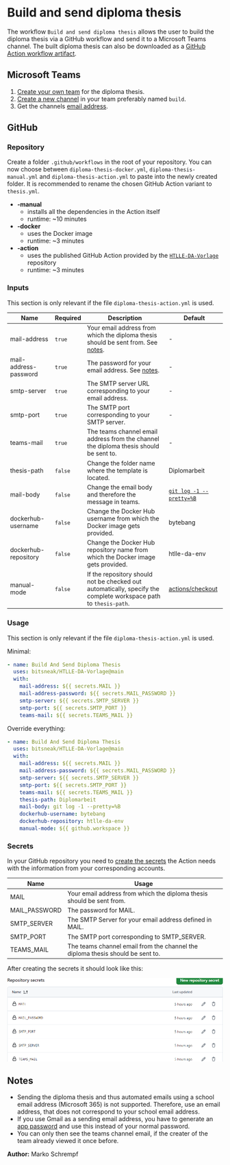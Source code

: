 # Build and send diploma thesis

The workflow `Build and send diploma thesis` allows the user to build the diploma thesis via a GitHub workflow and send it to a Microsoft Teams channel. The built diploma thesis can also be downloaded as a [GitHub Action workflow artifact](https://docs.github.com/en/actions/managing-workflow-runs-and-deployments/managing-workflow-runs/downloading-workflow-artifacts).

## Microsoft Teams

1. [Create your own team](https://support.microsoft.com/en-us/office/create-and-organize-teams-ea9aa9c2-ae29-44ca-b838-4424b4daa44d) for the diploma thesis.
2. [Create a new channel](https://support.microsoft.com/en-us/office/create-a-standard-private-or-shared-channel-in-microsoft-teams-fda0b75e-5b90-4fb8-8857-7e102b014525) in your team preferably named `build`.
3. Get the channels [email address](https://support.microsoft.com/en-us/office/tip-send-email-to-a-channel-2c17dbae-acdf-4209-a761-b463bdaaa4ca).

## GitHub

### Repository

Create a folder `.github/workflows` in the root of your repository. You can now choose between `diploma-thesis-docker.yml`, `diploma-thesis-manual.yml` and `diploma-thesis-action.yml` to paste into the newly created folder. It is recommended to rename the chosen GitHub Action variant to `thesis.yml`.

- **-manual**
  - installs all the dependencies in the Action itself
  - runtime: ~10 minutes
- **-docker**
  - uses the Docker image
  - runtime: ~3 minutes
- **-action**
  - uses the published GitHub Action provided by the [`HTLLE-DA-Vorlage`](https://github.com/bitsneak/HTLLE-DA-Vorlage) repository
  - runtime: ~3 minutes

### Inputs

This section is only relevant if the file `diploma-thesis-action.yml` is used.

| Name | Required | Description | Default |
| - | - | - | - |
| mail-address | `true` | Your email address from which the diploma thesis should be sent from. See [notes](#notes). | - |
| mail-address-password | `true` | The password for your  email address. See [notes](#notes). | - |
| smtp-server | `true` | The SMTP server URL corresponding to your email address. | - |
| smtp-port | `true` | The SMTP port corresponding to your SMTP server. | - |
| teams-mail | `true` | The teams channel email address from the channel the diploma thesis should be sent to.  | - |
| thesis-path | `false` | Change the folder name where the template is located. | Diplomarbeit |
| mail-body | `false` | Change the email body and therefore the message in teams. | [`git log -1 --pretty=%B`](https://git-scm.com/docs/git-log) |
| dockerhub-username | `false` | Change the Docker Hub username from which the Docker image gets provided. | bytebang |
| dockerhub-repository | `false` | Change the Docker Hub repository name from which the Docker image gets provided. | htlle-da-env |
| manual-mode | `false` | If the repository should not be checked out automatically, specify the complete workspace path to `thesis-path`. | [actions/checkout](https://github.com/actions/checkout) |

### Usage

This section is only relevant if the file `diploma-thesis-action.yml` is used.

Minimal:

```yml
- name: Build And Send Diploma Thesis
  uses: bitsneak/HTLLE-DA-Vorlage@main
  with:
    mail-address: ${{ secrets.MAIL }}
    mail-address-password: ${{ secrets.MAIL_PASSWORD }}
    smtp-server: ${{ secrets.SMTP_SERVER }}
    smtp-port: ${{ secrets.SMTP_PORT }}
    teams-mail: ${{ secrets.TEAMS_MAIL }}
```

Override everything:

```yml
- name: Build And Send Diploma Thesis
  uses: bitsneak/HTLLE-DA-Vorlage@main
  with:
    mail-address: ${{ secrets.MAIL }}
    mail-address-password: ${{ secrets.MAIL_PASSWORD }}
    smtp-server: ${{ secrets.SMTP_SERVER }}
    smtp-port: ${{ secrets.SMTP_PORT }}
    teams-mail: ${{ secrets.TEAMS_MAIL }}
    thesis-path: Diplomarbeit
    mail-body: git log -1 --pretty=%B
    dockerhub-username: bytebang
    dockerhub-repository: htlle-da-env
    manual-mode: ${{ github.workspace }}
```

### Secrets

In your GitHub repository you need to [create the secrets](https://docs.github.com/en/actions/security-for-github-actions/security-guides/using-secrets-in-github-actions#creating-secrets-for-a-repository) the Action needs with the information from your corresponding accounts.

| Name | Usage |
| - | - |
| MAIL | Your email address from which the diploma thesis should be sent from.  |
| MAIL_PASSWORD | The password for MAIL. |
| SMTP_SERVER | The SMTP Server for your email address defined in MAIL. |
| SMTP_PORT | The SMTP port corresponding to SMTP_SERVER. |
| TEAMS_MAIL | The teams channel email from the channel the diploma thesis should be sent to. |

After creating the secrets it should look like this:

![Github action secret overview](img/github-action-secret-overview.png)

## Notes

- Sending the diploma thesis and thus automated emails using a school email address (Microsoft 365) is not supported. Therefore, use an email address, that does not correspond to your school email address.
- If you use Gmail as a sending email address, you have to generate an [app password](https://support.google.com/accounts/answer/185833) and use this instead of your normal password.
- You can only then see the teams channel email, if the creater of the team already viewed it once before.

**Author:** Marko Schrempf
